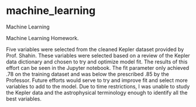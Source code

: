 # machine_learning
Machine Learning

Machine Learning Homework.

Five variables were selected from the cleaned Kepler dataset provided by Prof. Shahin. 
These variables were selected based on a review of the Kepler data dictionary and chosen to try and optimize model fit.
The results of this effort can be seen in the Jupyter notebook. The fit parameter only achieved .78 on the training dataset
and was below the prescribed .85 by the Professor. Future efforts would serve to try and improve fit and select more variables to add
to the model. Due to time restrictions, I was unable to study the Kepler data and the astrophysical terminology enough to identify all
the best variables.
